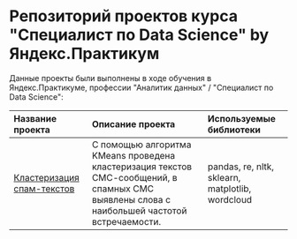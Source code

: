 # Репозиторий проектов курса "Специалист по Data Science" by Яндекс.Практикум
Данные проекты были выполнены в ходе обучения в Яндекс.Практикуме, профессии "Аналитик данных" / "Специалист по Data Science":

| Название проекта              | Описание проекта           | Используемые библиотеки                     |
| :-------------------- | :--------------------- |:----------------------------|
| [Кластеризация спам-текстов](https://github.com/AlexeiGrib/yandex_empl/tree/main/NLP_spam%20clustering) | С помощью алгоритма KMeans проведена кластеризация текстов СМС-сообщений, в спамных СМС выявлены слова с наибольшей частотой встречаемости. | pandas, re, nltk, sklearn, matplotlib, wordcloud|
